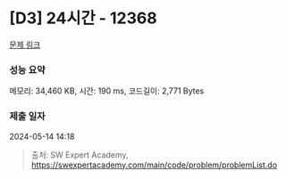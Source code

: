 # [D3] 24시간 - 12368 

[문제 링크](https://swexpertacademy.com/main/code/problem/problemDetail.do?contestProbId=AXsEBlLqedsDFARX) 

### 성능 요약

메모리: 34,460 KB, 시간: 190 ms, 코드길이: 2,771 Bytes

### 제출 일자

2024-05-14 14:18



> 출처: SW Expert Academy, https://swexpertacademy.com/main/code/problem/problemList.do
